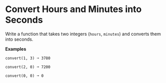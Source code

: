 # Convert Hours and Minutes into Seconds

Write a function that takes two integers (`hours`, `minutes`) and converts them into seconds.

**Examples**
```
convert(1, 3) ➞ 3780

convert(2, 0) ➞ 7200

convert(0, 0) ➞ 0
```